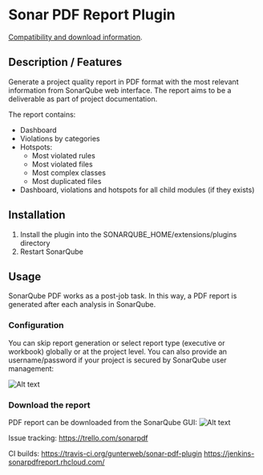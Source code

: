 Sonar PDF Report Plugin
=========================

[Compatibility and download information](http://update.sonarsource.org/plugins/pdfreport-confluence.html).

## Description / Features

Generate a project quality report in PDF format with the most relevant information from SonarQube web interface. The report aims to be a deliverable as part of project documentation.

The report contains:

* Dashboard
* Violations by categories
* Hotspots:
  * Most violated rules
  * Most violated files
  * Most complex classes
  * Most duplicated files
* Dashboard, violations and hotspots for all child modules (if they exists)

## Installation

1. Install the plugin into the SONARQUBE_HOME/extensions/plugins directory
1. Restart SonarQube

## Usage

SonarQube PDF works as a post-job task. In this way, a PDF report is generated after each analysis in SonarQube.

### Configuration

You can skip report generation or select report type (executive or workbook) globally or at the project level. You can also provide an username/password if your project is secured by SonarQube user management:

![Alt text](relative/path/to/img.jpg?raw=true "Plugin Configuration")

### Download the report

PDF report can be downloaded from the SonarQube GUI:
![Alt text](output.png?raw=true "PDF Report example")

Issue tracking:
https://trello.com/sonarpdf

CI builds:
https://travis-ci.org/gunterweb/sonar-pdf-plugin
https://jenkins-sonarpdfreport.rhcloud.com/
